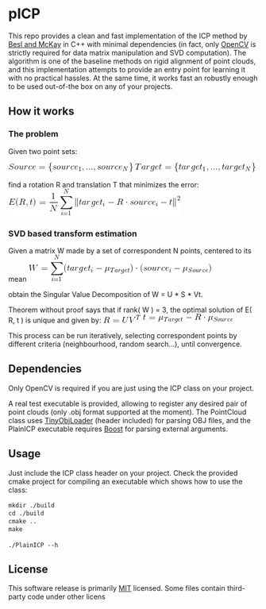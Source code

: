 # pICP
This repo provides a clean and fast implementation of the ICP method by [Besl and McKay](https://ieeexplore.ieee.org/document/121791/) in C++ with minimal dependencies (in fact, only [OpenCV](https://opencv.org/) is strictly required for data matrix manipulation and SVD computation). The algorithm is one of the baseline methods on rigid alignment of point clouds, and this implementation attempts to provide an entry point for learning it with no practical hassles. At the same time, it works fast an robustly enough to be used out-of-the box on any of your projects.

## How it works
### The problem
Given two point sets:

![](samples/readme_eq1.gif)
![](samples/readme_eq2.gif)

find a rotation R and translation T that minimizes the error:
![](samples/readme_eq3.gif)

### SVD based transform estimation
Given a matrix W made by a set of correspondent N points, centered to its mean
![](samples/readme_eq4.gif)

obtain the Singular Value Decomposition of W = U * S * Vt.

Theorem without proof says that if rank( W ) = 3, the optimal solution of E( R, t ) is unique and given by:
![](samples/readme_eq5.gif)
![](samples/readme_eq6.gif)

This process can be run iteratively, selecting correspondent points by different criteria (neighbourhood, random search...), until convergence.

## Dependencies
Only OpenCV is required if you are just using the ICP class on your project.

A real test executable is provided, allowing to register any desired pair of point clouds (only .obj format supported at the moment). The PointCloud class uses [TinyObjLoader](https://github.com/syoyo/tinyobjloader) (header included) for parsing OBJ files, and the PlainICP executable requires [Boost](https://www.boost.org/) for parsing external arguments.

## Usage
Just include the ICP class header on your project. Check the provided cmake project for compiling an executable which shows how to use the class:

```
mkdir ./build
cd ./build
cmake ..
make

./PlainICP --h
```

## License
This software release is primarily [MIT](https://opensource.org/licenses/MIT) licensed. Some files contain third-party code under other licens